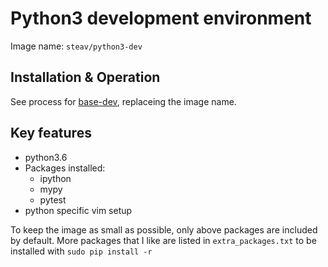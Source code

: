 # Python3 development environment

Image name: `steav/python3-dev`

## Installation & Operation

See process for [base-dev](../base-dev/README.md), replaceing the image name.

## Key features

* python3.6
* Packages installed:
  * ipython
  * mypy
  * pytest
* python specific vim setup

To keep the image as small as possible, only above packages are included by default. More packages that I like are listed in `extra_packages.txt` to be installed with `sudo pip install -r`
